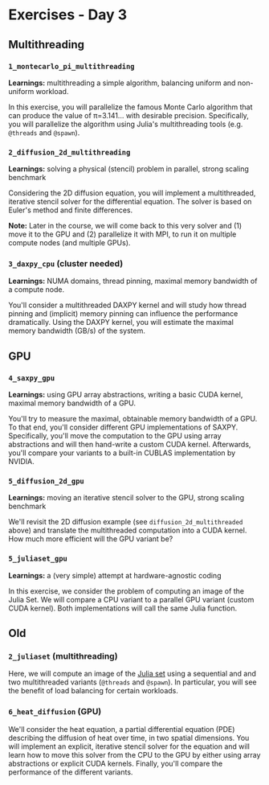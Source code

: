 # Exercises - Day 3

## Multithreading

### `1_montecarlo_pi_multithreading`

**Learnings:** multithreading a simple algorithm, balancing uniform and non-uniform workload.

In this exercise, you will parallelize the famous Monte Carlo algorithm that can produce the value of π=3.141... with desirable precision. Specifically, you will parallelize the algorithm using Julia's multithreading tools (e.g. `@threads` and `@spawn`).

### `2_diffusion_2d_multithreading`

**Learnings:** solving a physical (stencil) problem in parallel, strong scaling benchmark

Considering the 2D diffusion equation, you will implement a multithreaded, iterative stencil solver for the differential equation. The solver is based on Euler's method and finite differences.

**Note:** Later in the course, we will come back to this very solver and (1) move it to the GPU and (2) parallelize it with MPI, to run it on multiple compute nodes (and multiple GPUs).

### `3_daxpy_cpu` (cluster needed)

**Learnings:** NUMA domains, thread pinning, maximal memory bandwidth of a compute node.

You'll consider a multithreaded DAXPY kernel and will study how thread pinning and (implicit) memory pinning can influence the performance dramatically. Using the DAXPY kernel, you will estimate the maximal memory bandwidth (GB/s) of the system.

## GPU

### `4_saxpy_gpu`

**Learnings:** using GPU array abstractions, writing a basic CUDA kernel, maximal memory bandwidth of a GPU.

You'll try to measure the maximal, obtainable memory bandwidth of a GPU. To that end, you'll consider different GPU implementations of SAXPY. Specifically, you'll move the computation to the GPU using array abstractions and will then hand-write a custom CUDA kernel. Afterwards, you'll compare your variants to a built-in CUBLAS implementation by NVIDIA.

### `5_diffusion_2d_gpu`

**Learnings:** moving an iterative stencil solver to the GPU, strong scaling benchmark

We'll revisit the 2D diffusion example (see `diffusion_2d_multithreaded` above) and translate the multithreaded computation into a CUDA kernel. How much more efficient will the GPU variant be?

### `5_juliaset_gpu`

**Learnings:** a (very simple) attempt at hardware-agnostic coding

In this exercise, we consider the problem of computing an image of the Julia Set. We will compare a CPU variant to a parallel GPU variant (custom CUDA kernel). Both implementations will call the same Julia function.















## Old

### `2_juliaset` (multithreading)

Here, we will compute an image of the [Julia set](https://en.wikipedia.org/wiki/Julia_set) using a sequential and and two multithreaded variants (`@threads` and `@spawn`). In particular, you will see the benefit of load balancing for certain workloads.

### `6_heat_diffusion` (GPU)

We'll consider the heat equation, a partial differential equation (PDE) describing the diffusion of heat over time, in two spatial dimensions. You will implement an explicit, iterative stencil solver for the equation and will learn how to move this solver from the CPU to the GPU by either using array abstractions or explicit CUDA kernels. Finally, you'll compare the performance of the different variants.

